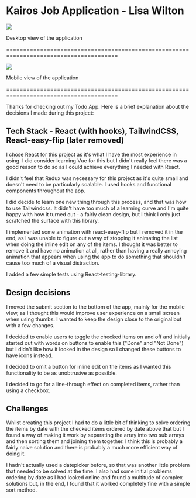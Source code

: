 # Kairos Job Application - Lisa Wilton

![](desktop3.gif)

Desktop view of the application

=======================================================================================

![](mobile2.gif)

Mobile view of the application

=======================================================================================


Thanks for checking out my Todo App. Here is a brief explanation about the decisions I made during this project:


## Tech Stack - React (with hooks), TailwindCSS, React-easy-flip (later removed)

I chose React for this project as it's what I have the most experience in using. I did consider learning Vue for this but I didn't really feel there was a good reason to do so as I could achieve everything I needed with React.

I didn't feel that Redux was necessary for this project as it's quite small and doesn't need to be particularly scalable. I used hooks and functional components throughout the app.

I did decide to learn one new thing through this process, and that was how to use Tailwindcss. It didn't have too much of a learning curve and I'm quite happy with how it turned out - a fairly clean design, but I think I only just scratched the surface with this library.

I implemented some animation with react-easy-flip but I removed it in the end, as I was unable to figure out a way of stopping it animating the list when doing the inline edit on any of the items. I thought it was better to remove it and have no animation at all, rather than having a really annoying animation that appears when using the app to do something that shouldn't cause too much of a visual distraction.

I added a few simple tests using React-testing-library.

## Design decisions

I moved the submit section to the bottom of the app, mainly for the mobile view, as I thought this would improve user experience on a small screen when using thumbs. I wanted to keep the design close to the original but with a few changes. 

I decided to enable users to toggle the checked items on and off and initially started out with words on buttons to enable this ("Done" and "Not Done") but I didn't like how it looked in the design so I changed these buttons to have icons instead.

I decided to omit a button for inline edit on the items as I wanted this functionality to be as unobtrusive as possible.

I decided to go for a line-through effect on completed items, rather than using a checkbox.

## Challenges

Whilst creating this project I had to do a little bit of thinking to solve ordering the items by date with the checked items ordered by date above that but I found a way of making it work by separating the array into two sub arrays and then sorting them and joining them together. I think this is probably a fairly naive solution and there is probably a much more efficient way of doing it.

I hadn't actually used a datepicker before, so that was another little problem that needed to be solved at the time. I also had some initial problems ordering by date as I had looked online and found a multitude of complex solutions but, in the end, I found that it worked completely fine with a simple sort method.









